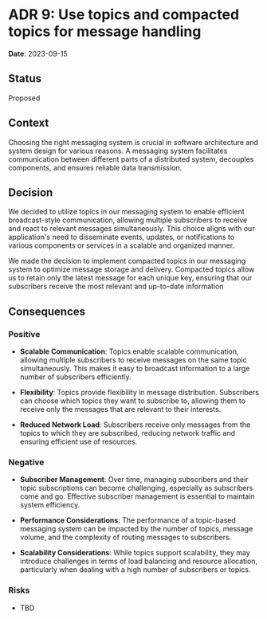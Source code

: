 # ADR 9: Use topics and compacted topics for message handling

**Date**: 2023-09-15

## Status
Proposed

## Context
Choosing the right messaging system is crucial in software architecture and system design for various reasons. A messaging system facilitates communication between different parts of a distributed system, decouples components, and ensures reliable data transmission. 

## Decision
We decided to utilize topics in our messaging system to enable efficient broadcast-style communication, allowing multiple subscribers to receive and react to relevant messages simultaneously. This choice aligns with our application's need to disseminate events, updates, or notifications to various components or services in a scalable and organized manner.

We made the decision to implement compacted topics in our messaging system to optimize message storage and delivery. Compacted topics allow us to retain only the latest message for each unique key, ensuring that our subscribers receive the most relevant and up-to-date information
## Consequences
 
### Positive
- **Scalable Communication**: Topics enable scalable communication, allowing multiple subscribers to receive messages on the same topic simultaneously. This makes it easy to broadcast information to a large number of subscribers efficiently.

- **Flexibility**: Topics provide flexibility in message distribution. Subscribers can choose which topics they want to subscribe to, allowing them to receive only the messages that are relevant to their interests.

- **Reduced Network Load**: Subscribers receive only messages from the topics to which they are subscribed, reducing network traffic and ensuring efficient use of resources.

### Negative
- **Subscriber Management**: Over time, managing subscribers and their topic subscriptions can become challenging, especially as subscribers come and go. Effective subscriber management is essential to maintain system efficiency.

- **Performance Considerations**: The performance of a topic-based messaging system can be impacted by the number of topics, message volume, and the complexity of routing messages to subscribers.

- **Scalability Considerations**: While topics support scalability, they may introduce challenges in terms of load balancing and resource allocation, particularly when dealing with a high number of subscribers or topics.

### Risks
- TBD